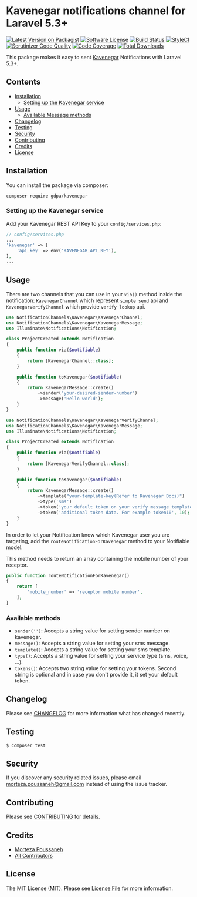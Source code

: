 # Kavenegar notifications channel for Laravel 5.3+

[![Latest Version on Packagist](https://img.shields.io/packagist/v/gdpa/kavenegar.svg?style=flat-square)](https://packagist.org/packages/gdpa/kavenegar)
[![Software License](https://img.shields.io/badge/license-MIT-brightgreen.svg?style=flat-square)](LICENSE.md)
[![Build Status](https://img.shields.io/travis/gdpa/kavenegar/master.svg?style=flat-square)](https://travis-ci.org/gdpa/kavenegar)
[![StyleCI](https://styleci.io/repos/145205024/shield)](https://github.styleci.io/accounts/145205024)
[![Scrutinizer Code Quality](https://scrutinizer-ci.com/g/gdpa/kavenegar/badges/quality-score.png?b=master)](https://scrutinizer-ci.com/g/gdpa/kavenegar/?branch=master)
[![Code Coverage](https://scrutinizer-ci.com/g/gdpa/kavenegar/badges/coverage.png?b=master)](https://scrutinizer-ci.com/g/gdpa/kavenegar/?branch=master)
[![Total Downloads](https://img.shields.io/packagist/dt/gdpa/kavenegar.svg?style=flat-square)](https://packagist.org/packages/gdpa/kavenegar)

This package makes it easy to sent [Kavenegar](https://kavenegarpush.com//) Notifications with Laravel 5.3+.

## Contents

- [Installation](#installation)
    - [Setting up the Kavenegar service](#setting-up-the-kavenegar-service)
- [Usage](#usage)
	- [Available Message methods](#available-message-methods)
- [Changelog](#changelog)
- [Testing](#testing)
- [Security](#security)
- [Contributing](#contributing)
- [Credits](#credits)
- [License](#license)


## Installation

You can install the package via composer:

``` bash
composer require gdpa/kavenegar
```

### Setting up the Kavenegar service

Add your Kavenegar REST API Key to your `config/services.php`:

```php
// config/services.php
...
'kavenegar' => [
    'api_key' => env('KAVENEGAR_API_KEY'), 
],
...
```

## Usage

There are two channels that you can use in your `via()` method inside the notification:
`KavenegarChannel` which represent `simple send` api and `KavenegarVerifyChannel` which provide `verify lookup` api.

``` php
use NotificationChannels\Kavenegar\KavenegarChannel;
use NotificationChannels\Kavenegar\KavenegarMessage;
use Illuminate\Notifications\Notification;

class ProjectCreated extends Notification
{
    public function via($notifiable)
    {
        return [KavenegarChannel::class];
    }

    public function toKavenegar($notifiable)
    {
        return KavenegarMessage::create()
            ->sender("your-desired-sender-number")
            ->message('Hello world');
    }
}
```

``` php
use NotificationChannels\Kavenegar\KavenegarVerifyChannel;
use NotificationChannels\Kavenegar\KavenegarMessage;
use Illuminate\Notifications\Notification;

class ProjectCreated extends Notification
{
    public function via($notifiable)
    {
        return [KavenegarVerifyChannel::class];
    }

    public function toKavenegar($notifiable)
    {
        return KavenegarMessage::create()
            ->template("your-template-key(Refer to Kavenegar Docs)")
            ->type('sms')
            ->token('your default token on your verify message template')
            ->token('additional token data. For example token10', 10);
    }
}
```

In order to let your Notification know which Kavenegar user you are targeting, add the `routeNotificationForKavenegar` method to your Notifiable model.

This method needs to return an array containing the mobile number of your receptor.

```php
public function routeNotificationForKavenegar()
{
    return [
        'mobile_number' => 'receptor mobile number',
    ];
}
```

### Available methods

- `sender('')`: Accepts a string value for setting sender number on kavenegar.
- `message()`: Accepts a string value for setting your sms message.
- `template()`: Accepts a string value for setting your sms template.
- `type()`: Accepts a string value for setting your service type (sms, voice, ...).
- `tokens()`: Accepts two string value for setting your tokens. Second string is optional and in case you don't provide it, it set your default token.


## Changelog

Please see [CHANGELOG](CHANGELOG.md) for more information what has changed recently.

## Testing

``` bash
$ composer test
```

## Security

If you discover any security related issues, please email morteza.poussaneh@gmail.com instead of using the issue tracker.

## Contributing

Please see [CONTRIBUTING](CONTRIBUTING.md) for details.

## Credits

- [Morteza Poussaneh](https://github.com/gdpa)
- [All Contributors](../../contributors)

## License

The MIT License (MIT). Please see [License File](LICENSE.md) for more information.
